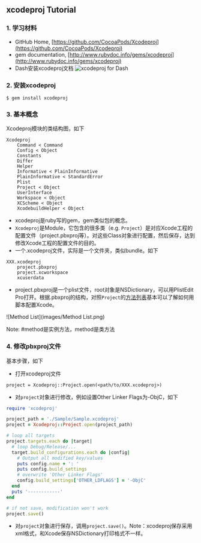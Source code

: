 ## xcodeproj Tutorial

### 1. 学习材料

* GitHub Home, [https://github.com/CocoaPods/Xcodeproj](https://github.com/CocoaPods/Xcodeproj)
* gem documentation, [http://www.rubydoc.info/gems/xcodeproj](http://www.rubydoc.info/gems/xcodeproj)
* Dash安装xcodeproj文档
![xcodeproj for Dash](https://github.com/daydreamboy/HelloProjects/raw/master/HelloXcodeproj/images/xcodeproj%20for%20Dash.png)

### 2. 安装xcodeproj

```
$ gem install xcodeproj
```

### 3. 基本概念

Xcodeproj模块的类结构图，如下

```
Xcodeproj
	Command < Command
	Config < Object
	Constants
	Differ
	Helper
	Informative < PlainInformative
	PlainInformative < StandardError
	Plist
	Project < Object
	UserInterface
	Workspace < Object
	XCScheme < Object
	XcodebuildHelper < Object
```

* xcodeproj是ruby写的gem，gem类似包的概念。
* `Xcodeproj`是Module，它包含的很多类（e.g. `Project`）是对应Xcode工程的配置文件（project.pbxproj等）。对这些Class对象进行配置，然后保存，达到修改Xcode工程的配置文件的目的。
* 一个.xcodeproj文件，实际是一个文件夹，类似bundle。如下

```
XXX.xcodeproj
	project.pbxproj
	project.xcworkspace
	xcuserdata
```

* project.pbxproj是一个plist文件，root对象是NSDictionary，可以用PlistEdit Pro打开。根据.pbxproj的结构，对照`Project`的[方法列表](http://www.rubydoc.info/gems/xcodeproj/Xcodeproj/Project)基本可以了解如何用脚本配置Xcode。

![Method List](images/Method List.png)

Note: #method是实例方法，method是类方法

### 4. 修改pbxproj文件

基本步骤，如下

* 打开xcodeproj文件

`project = Xcodeproj::Project.open(<path/to/XXX.xcodeproj>)`

* 对`project`对象进行修改，例如设置Other Linker Flags为-ObjC，如下

```ruby
require 'xcodeproj'

project_path = './Sample/Sample.xcodeproj'
project = Xcodeproj::Project.open(project_path)

# loop all targets
project.targets.each do |target|
  # loop Debug/Release/...
  target.build_configurations.each do |config|
    # Output all modified key/values
    puts config.name + ': '
    puts config.build_settings
    # overwrite 'Other Linker Flags'
    config.build_settings['OTHER_LDFLAGS'] = '-ObjC'
  end
  puts '------------'
end

# if not save, modification won't work
project.save()
```

* 对`project`对象进行保存，调用`project.save()`。Note：xcodeproj保存采用xml格式，和Xcode保存NSDictionary打印格式不一样。
